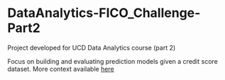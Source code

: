 # DataAnalytics-FICO_Challenge-Part2
Project developed for UCD Data Analytics course (part 2)

Focus on building and evaluating prediction models given a credit score dataset. More context available [here](https://community.fico.com/s/explainable-machine-learning-challenge?tabset-3158a=2)
